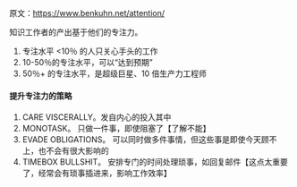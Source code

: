 原文：https://www.benkuhn.net/attention/

知识工作者的产出基于他们的专注力。
1. 专注水平 <10％ 的人只关心手头的工作
2. 10-50％的专注水平，可以“达到预期”
3. 50％+ 的专注水平，是超级巨星、10 倍生产力工程师

#### 提升专注力的策略
1. CARE VISCERALLY。发自内心的投入其中
2. MONOTASK。 只做一件事，即使阻塞了【了解不能】
3. EVADE OBLIGATIONS。 可以同时做多件事情，但这些事是即使今天顾不上，也不会有很大影响的
4. TIMEBOX BULLSHIT。 安排专门的时间处理琐事，如回复邮件【这点太重要了，经常会有琐事插进来，影响工作效率】
